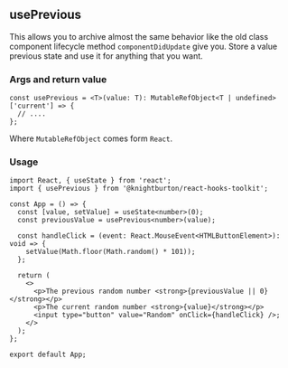 ## usePrevious

This allows you to archive almost the same behavior like the old class component lifecycle method `componentDidUpdate` give you. Store a value previous state and use it for anything that you want.

### Args and return value

```tsx
const usePrevious = <T>(value: T): MutableRefObject<T | undefined>['current'] => {
  // ....
};
```
Where `MutableRefObject` comes form `React`.

### Usage

```tsx
import React, { useState } from 'react';
import { usePrevious } from '@knightburton/react-hooks-toolkit';

const App = () => {
  const [value, setValue] = useState<number>(0);
  const previousValue = usePrevious<number>(value);

  const handleClick = (event: React.MouseEvent<HTMLButtonElement>): void => {
    setValue(Math.floor(Math.random() * 101));
  };

  return (
    <>
      <p>The previous random number <strong>{previousValue || 0}</strong></p>
      <p>The current random number <strong>{value}</strong></p>
      <input type="button" value="Random" onClick={handleClick} />;
    </>
  );
};

export default App;
```
